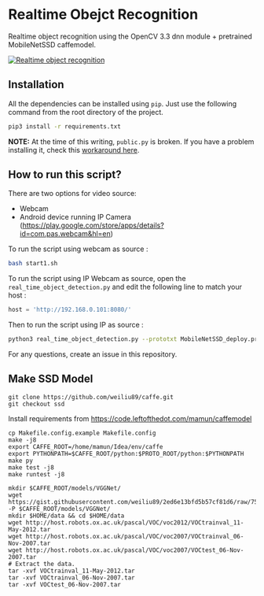 # Realtime Obejct Recognition

Realtime object recognition using the OpenCV 3.3 dnn module + pretrained MobileNetSSD caffemodel.

[![Realtime object recognition](https://img.youtube.com/vi/LGUR4Rn_kWs/0.jpg)](https://www.youtube.com/watch?v=LGUR4Rn_kWs)

## Installation

All the dependencies can be installed using `pip`. Just use the following command from the root directory of the project.
```bash
pip3 install -r requirements.txt
```

**NOTE:** At the time of this writing, `public.py` is broken. If you have a problem installing it, check this [workaround here](https://github.com/C-Aniruddh/realtime_object_recognition/issues/1).

## How to run this script?

There are two options for video source:

 * Webcam
 * Android device running IP Camera (https://play.google.com/store/apps/details?id=com.pas.webcam&hl=en)

To run the script using webcam as source :

```bash
bash start1.sh
```

To run the script using IP Webcam as source, open the `real_time_object_detection.py` and edit the following line to match your host :

```python
host = 'http://192.168.0.101:8080/'
```

Then to run the script using IP as source :

```bash
python3 real_time_object_detection.py --prototxt MobileNetSSD_deploy.prototxt.txt --model MobileNetSSD_deploy.caffemodel --source web
```

For any questions, create an issue in this repository.

## Make SSD Model

    git clone https://github.com/weiliu89/caffe.git
    git checkout ssd
    
Install requirements from https://code.leftofthedot.com/mamun/caffemodel
    
    cp Makefile.config.example Makefile.config
    make -j8 
    export CAFFE_ROOT=/home/mamun/Idea/env/caffe
    export PYTHONPATH=$CAFFE_ROOT/python:$PROTO_ROOT/python:$PYTHONPATH
    make py
    make test -j8
    make runtest -j8
    
    mkdir $CAFFE_ROOT/models/VGGNet/
    wget https://gist.githubusercontent.com/weiliu89/2ed6e13bfd5b57cf81d6/raw/758667b33d1d1ff2ac86b244a662744b7bb48e01/VGG_ILSVRC_16_layers_fc_reduced_deploy.prototxt -P $CAFFE_ROOT/models/VGGNet/
    mkdir $HOME/data && cd $HOME/data
    wget http://host.robots.ox.ac.uk/pascal/VOC/voc2012/VOCtrainval_11-May-2012.tar
    wget http://host.robots.ox.ac.uk/pascal/VOC/voc2007/VOCtrainval_06-Nov-2007.tar
    wget http://host.robots.ox.ac.uk/pascal/VOC/voc2007/VOCtest_06-Nov-2007.tar
    # Extract the data.
    tar -xvf VOCtrainval_11-May-2012.tar
    tar -xvf VOCtrainval_06-Nov-2007.tar
    tar -xvf VOCtest_06-Nov-2007.tar